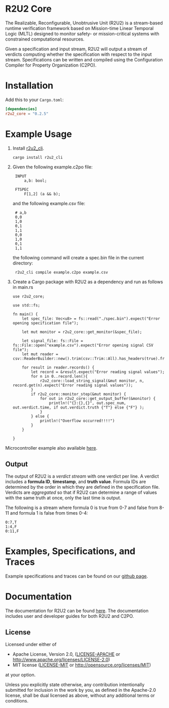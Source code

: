 # R2U2 Core

The Realizable, Reconfigurable, Unobtrusive Unit (R2U2) is a stream-based runtime verification
framework based on Mission-time Linear Temporal Logic (MLTL) designed to monitor safety- or
mission-critical systems with constrained computational resources.

Given a specification and input stream, R2U2 will output a stream of verdicts computing whether the
specification with respect to the input stream. Specifications can be written and compiled using the
Configuration Compiler for Property Organization (C2PO).

# Installation

Add this to your `Cargo.toml`:

```toml
[dependencies]
r2u2_core = "0.2.5"
```

# Example Usage

1. Install [r2u2_cli](https://crates.io/crates/r2u2_cli).

    ```bash
    cargo install r2u2_cli
    ```
2. Given the following example.c2po file:
   
        INPUT
            a,b: bool;

        FTSPEC
            F[1,2] (a && b);

    and the following example.csv file:

        # a,b
        0,0
        1,0
        0,1
        1,1
        0,0
        1,0
        0,1
        1,1

    the following command will create a spec.bin file in the current directory:

        r2u2_cli compile example.c2po example.csv

4. Create a Cargo package with R2U2 as a dependency and run as follows in main.rs

    ```
    use r2u2_core;

    use std::fs;

    fn main() {
        let spec_file: Vec<u8> = fs::read("./spec.bin").expect("Error opening specification file");

        let mut monitor = r2u2_core::get_monitor(&spec_file);

        let signal_file: fs::File = fs::File::open("example.csv").expect("Error opening signal CSV file");
        let mut reader = csv::ReaderBuilder::new().trim(csv::Trim::All).has_headers(true).from_reader(signal_file);

        for result in reader.records() {
            let record = &result.expect("Error reading signal values");
            for n in 0..record.len(){
                r2u2_core::load_string_signal(&mut monitor, n, record.get(n).expect("Error reading signal values"));
            }
            if r2u2_core::monitor_step(&mut monitor) {
                for out in r2u2_core::get_output_buffer(&monitor) {
                    println!("{}:{},{}", out.spec_num, out.verdict.time, if out.verdict.truth {"T"} else {"F"} );
                }
            } else {
                println!("Overflow occurred!!!!")
            }
        }

    }
    ```

Microcontroller example also available [here](https://github.com/R2U2/r2u2/tree/rust-develop/monitors/rust/r2u2_cortex_m_example).

## Output

The output of R2U2 is a *verdict stream* with one verdict per line. A verdict includes a **formula
ID**, **timestamp**, and **truth value**. Formula IDs are determined by the order in which they are
defined in the specification file.  Verdicts are *aggregated* so that if R2U2 can determine a range
of values with the same truth at once, only the last time is output.

The following is a stream where formula 0 is true from 0-7 and false from 8-11 and formula 1 is
false from times 0-4:

```
0:7,T
1:4,F
0:11,F
```

# Examples, Specifications, and Traces

Example specifications and traces can be found on our [github page](https://github.com/R2U2/r2u2/tree/rust-develop).

# Documentation

The documentation for R2U2 can be found [here](https://r2u2.github.io/r2u2/). The documentation includes user and developer guides for both R2U2 and C2PO.

## License

Licensed under either of

* Apache License, Version 2.0, ([LICENSE-APACHE](LICENSE-APACHE) or http://www.apache.org/licenses/LICENSE-2.0)
* MIT license ([LICENSE-MIT](LICENSE-MIT) or http://opensource.org/licenses/MIT)

at your option.

Unless you explicitly state otherwise, any contribution intentionally submitted for inclusion in the
work by you, as defined in the Apache-2.0 license, shall be dual licensed as above, without any
additional terms or conditions.